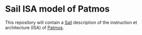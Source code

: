 # Sail ISA model of Patmos

This repository will contain a [Sail](https://github.com/rems-project/sail)
description of the instruction et architecture (ISA) of
[Patmos](https://github.com/t-crest/patmos).
